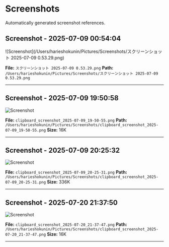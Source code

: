 # Screenshots

Automatically generated screenshot references.

## Screenshot - 2025-07-09 00:54:04

![Screenshot](/Users/harieshokunin/Pictures/Screenshots/スクリーンショット 2025-07-09 0.53.29.png)

**File:** `スクリーンショット 2025-07-09 0.53.29.png`
**Path:** `/Users/harieshokunin/Pictures/Screenshots/スクリーンショット 2025-07-09 0.53.29.png`

---

## Screenshot - 2025-07-09 19:50:58

![Screenshot](/Users/harieshokunin/Pictures/Screenshots/clipboard_screenshot_2025-07-09_19-50-55.png)

**File:** `clipboard_screenshot_2025-07-09_19-50-55.png`
**Path:** `/Users/harieshokunin/Pictures/Screenshots/clipboard_screenshot_2025-07-09_19-50-55.png`
**Size:**  16K

---

## Screenshot - 2025-07-09 20:25:32

![Screenshot](/Users/harieshokunin/Pictures/Screenshots/clipboard_screenshot_2025-07-09_20-25-31.png)

**File:** `clipboard_screenshot_2025-07-09_20-25-31.png`
**Path:** `/Users/harieshokunin/Pictures/Screenshots/clipboard_screenshot_2025-07-09_20-25-31.png`
**Size:** 336K

---

## Screenshot - 2025-07-20 21:37:50

![Screenshot](/Users/harieshokunin/Pictures/Screenshots/clipboard_screenshot_2025-07-20_21-37-47.png)

**File:** `clipboard_screenshot_2025-07-20_21-37-47.png`
**Path:** `/Users/harieshokunin/Pictures/Screenshots/clipboard_screenshot_2025-07-20_21-37-47.png`
**Size:**  16K

---

